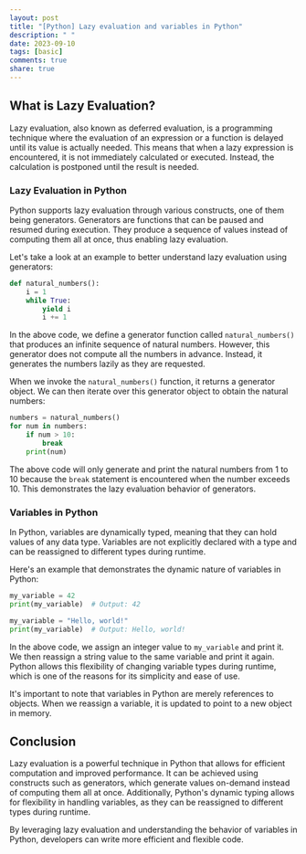 ```yaml
---
layout: post
title: "[Python] Lazy evaluation and variables in Python"
description: " "
date: 2023-09-10
tags: [basic]
comments: true
share: true
---
```


## What is Lazy Evaluation?

Lazy evaluation, also known as deferred evaluation, is a programming technique where the evaluation of an expression or a function is delayed until its value is actually needed. This means that when a lazy expression is encountered, it is not immediately calculated or executed. Instead, the calculation is postponed until the result is needed.

### Lazy Evaluation in Python

Python supports lazy evaluation through various constructs, one of them being generators. Generators are functions that can be paused and resumed during execution. They produce a sequence of values instead of computing them all at once, thus enabling lazy evaluation.

Let's take a look at an example to better understand lazy evaluation using generators:

```python
def natural_numbers():
    i = 1
    while True:
        yield i
        i += 1
```

In the above code, we define a generator function called `natural_numbers()` that produces an infinite sequence of natural numbers. However, this generator does not compute all the numbers in advance. Instead, it generates the numbers lazily as they are requested.

When we invoke the `natural_numbers()` function, it returns a generator object. We can then iterate over this generator object to obtain the natural numbers:

```python
numbers = natural_numbers()
for num in numbers:
    if num > 10:
        break
    print(num)
```

The above code will only generate and print the natural numbers from 1 to 10 because the `break` statement is encountered when the number exceeds 10. This demonstrates the lazy evaluation behavior of generators.

### Variables in Python

In Python, variables are dynamically typed, meaning that they can hold values of any data type. Variables are not explicitly declared with a type and can be reassigned to different types during runtime.

Here's an example that demonstrates the dynamic nature of variables in Python:

```python
my_variable = 42
print(my_variable)  # Output: 42

my_variable = "Hello, world!"
print(my_variable)  # Output: Hello, world!
```

In the above code, we assign an integer value to `my_variable` and print it. We then reassign a string value to the same variable and print it again. Python allows this flexibility of changing variable types during runtime, which is one of the reasons for its simplicity and ease of use.

It's important to note that variables in Python are merely references to objects. When we reassign a variable, it is updated to point to a new object in memory.

## Conclusion

Lazy evaluation is a powerful technique in Python that allows for efficient computation and improved performance. It can be achieved using constructs such as generators, which generate values on-demand instead of computing them all at once. Additionally, Python's dynamic typing allows for flexibility in handling variables, as they can be reassigned to different types during runtime.

By leveraging lazy evaluation and understanding the behavior of variables in Python, developers can write more efficient and flexible code.